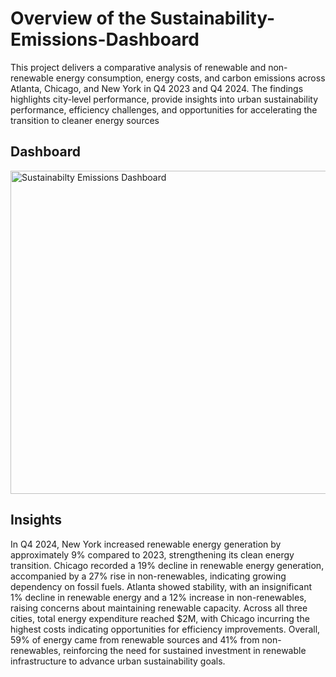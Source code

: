 # Overview of the Sustainability-Emissions-Dashboard
This project delivers a comparative analysis of renewable and non-renewable energy consumption, energy costs, and carbon emissions across Atlanta, Chicago, and New York in Q4 2023 and Q4 2024. The findings highlights city-level performance, provide insights into urban sustainability performance, efficiency challenges, and opportunities for accelerating the transition to cleaner energy sources

## Dashboard
<img width="921" height="517" alt="Sustainabilty   Emissions Dashboard" src="https://github.com/user-attachments/assets/0829e9b6-dc3d-4ae5-97cf-5ce61aa7587a" />

## Insights
In Q4 2024, New York increased renewable energy generation by approximately 9% compared to 2023, strengthening its clean energy transition. Chicago recorded a 19% decline in renewable energy generation, accompanied by a 27% rise in non-renewables, indicating growing dependency on fossil fuels. Atlanta showed stability, with an insignificant 1% decline in renewable energy and a 12% increase in non-renewables, raising concerns about maintaining renewable capacity. Across all three cities, total energy expenditure reached $2M, with Chicago incurring the highest costs indicating opportunities for efficiency improvements. Overall, 59% of energy came from renewable sources and 41% from non-renewables, reinforcing the need for sustained investment in renewable infrastructure to advance urban sustainability goals.
